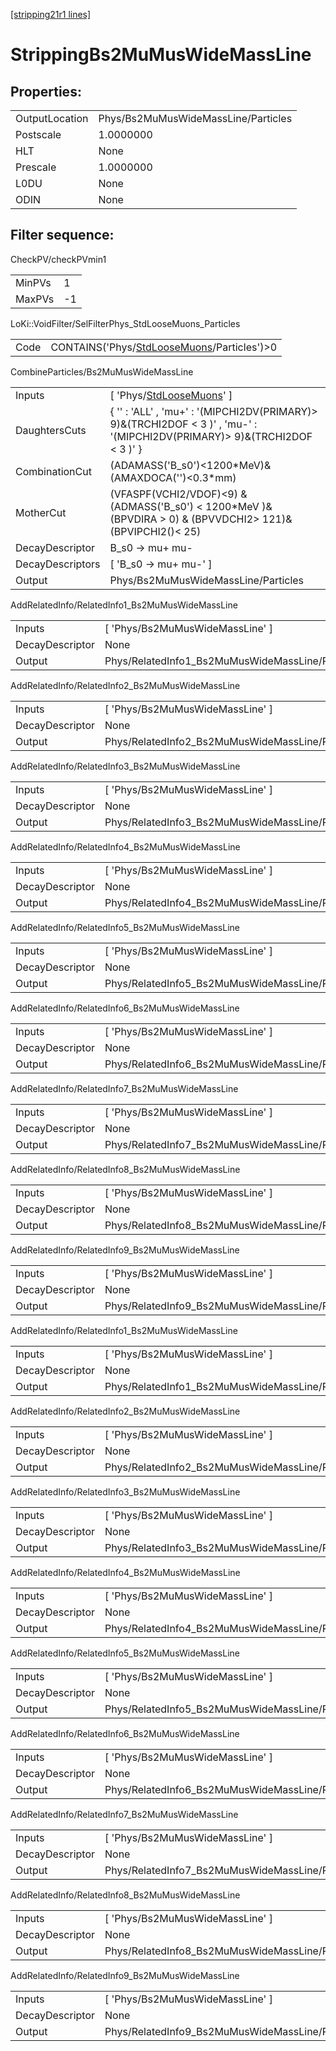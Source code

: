 [[stripping21r1 lines]](./stripping21r1-index)

# StrippingBs2MuMusWideMassLine

## Properties:

|                |                                     |
|----------------|-------------------------------------|
| OutputLocation | Phys/Bs2MuMusWideMassLine/Particles |
| Postscale      | 1.0000000                           |
| HLT            | None                                |
| Prescale       | 1.0000000                           |
| L0DU           | None                                |
| ODIN           | None                                |

## Filter sequence:

CheckPV/checkPVmin1

|        |     |
|--------|-----|
| MinPVs | 1   |
| MaxPVs | -1  |

LoKi::VoidFilter/SelFilterPhys_StdLooseMuons_Particles

|      |                                                                                              |
|------|----------------------------------------------------------------------------------------------|
| Code | CONTAINS('Phys/[StdLooseMuons](./stripping21r1-commonparticles-stdloosemuons)/Particles')\>0 |

CombineParticles/Bs2MuMusWideMassLine

|                  |                                                                                                                              |
|------------------|------------------------------------------------------------------------------------------------------------------------------|
| Inputs           | [ 'Phys/[StdLooseMuons](./stripping21r1-commonparticles-stdloosemuons)' ]                                                  |
| DaughtersCuts    | { '' : 'ALL' , 'mu+' : '(MIPCHI2DV(PRIMARY)\> 9)&(TRCHI2DOF \< 3 )' , 'mu-' : '(MIPCHI2DV(PRIMARY)\> 9)&(TRCHI2DOF \< 3 )' } |
| CombinationCut   | (ADAMASS('B_s0')\<1200\*MeV)& (AMAXDOCA('')\<0.3\*mm)                                                                        |
| MotherCut        | (VFASPF(VCHI2/VDOF)\<9) & (ADMASS('B_s0') \< 1200\*MeV )& (BPVDIRA \> 0) & (BPVVDCHI2\> 121)& (BPVIPCHI2()\< 25)             |
| DecayDescriptor  | B_s0 -\> mu+ mu-                                                                                                             |
| DecayDescriptors | [ 'B_s0 -\> mu+ mu-' ]                                                                                                     |
| Output           | Phys/Bs2MuMusWideMassLine/Particles                                                                                          |

AddRelatedInfo/RelatedInfo1_Bs2MuMusWideMassLine

|                 |                                                  |
|-----------------|--------------------------------------------------|
| Inputs          | [ 'Phys/Bs2MuMusWideMassLine' ]                |
| DecayDescriptor | None                                             |
| Output          | Phys/RelatedInfo1_Bs2MuMusWideMassLine/Particles |

AddRelatedInfo/RelatedInfo2_Bs2MuMusWideMassLine

|                 |                                                  |
|-----------------|--------------------------------------------------|
| Inputs          | [ 'Phys/Bs2MuMusWideMassLine' ]                |
| DecayDescriptor | None                                             |
| Output          | Phys/RelatedInfo2_Bs2MuMusWideMassLine/Particles |

AddRelatedInfo/RelatedInfo3_Bs2MuMusWideMassLine

|                 |                                                  |
|-----------------|--------------------------------------------------|
| Inputs          | [ 'Phys/Bs2MuMusWideMassLine' ]                |
| DecayDescriptor | None                                             |
| Output          | Phys/RelatedInfo3_Bs2MuMusWideMassLine/Particles |

AddRelatedInfo/RelatedInfo4_Bs2MuMusWideMassLine

|                 |                                                  |
|-----------------|--------------------------------------------------|
| Inputs          | [ 'Phys/Bs2MuMusWideMassLine' ]                |
| DecayDescriptor | None                                             |
| Output          | Phys/RelatedInfo4_Bs2MuMusWideMassLine/Particles |

AddRelatedInfo/RelatedInfo5_Bs2MuMusWideMassLine

|                 |                                                  |
|-----------------|--------------------------------------------------|
| Inputs          | [ 'Phys/Bs2MuMusWideMassLine' ]                |
| DecayDescriptor | None                                             |
| Output          | Phys/RelatedInfo5_Bs2MuMusWideMassLine/Particles |

AddRelatedInfo/RelatedInfo6_Bs2MuMusWideMassLine

|                 |                                                  |
|-----------------|--------------------------------------------------|
| Inputs          | [ 'Phys/Bs2MuMusWideMassLine' ]                |
| DecayDescriptor | None                                             |
| Output          | Phys/RelatedInfo6_Bs2MuMusWideMassLine/Particles |

AddRelatedInfo/RelatedInfo7_Bs2MuMusWideMassLine

|                 |                                                  |
|-----------------|--------------------------------------------------|
| Inputs          | [ 'Phys/Bs2MuMusWideMassLine' ]                |
| DecayDescriptor | None                                             |
| Output          | Phys/RelatedInfo7_Bs2MuMusWideMassLine/Particles |

AddRelatedInfo/RelatedInfo8_Bs2MuMusWideMassLine

|                 |                                                  |
|-----------------|--------------------------------------------------|
| Inputs          | [ 'Phys/Bs2MuMusWideMassLine' ]                |
| DecayDescriptor | None                                             |
| Output          | Phys/RelatedInfo8_Bs2MuMusWideMassLine/Particles |

AddRelatedInfo/RelatedInfo9_Bs2MuMusWideMassLine

|                 |                                                  |
|-----------------|--------------------------------------------------|
| Inputs          | [ 'Phys/Bs2MuMusWideMassLine' ]                |
| DecayDescriptor | None                                             |
| Output          | Phys/RelatedInfo9_Bs2MuMusWideMassLine/Particles |

AddRelatedInfo/RelatedInfo1_Bs2MuMusWideMassLine

|                 |                                                  |
|-----------------|--------------------------------------------------|
| Inputs          | [ 'Phys/Bs2MuMusWideMassLine' ]                |
| DecayDescriptor | None                                             |
| Output          | Phys/RelatedInfo1_Bs2MuMusWideMassLine/Particles |

AddRelatedInfo/RelatedInfo2_Bs2MuMusWideMassLine

|                 |                                                  |
|-----------------|--------------------------------------------------|
| Inputs          | [ 'Phys/Bs2MuMusWideMassLine' ]                |
| DecayDescriptor | None                                             |
| Output          | Phys/RelatedInfo2_Bs2MuMusWideMassLine/Particles |

AddRelatedInfo/RelatedInfo3_Bs2MuMusWideMassLine

|                 |                                                  |
|-----------------|--------------------------------------------------|
| Inputs          | [ 'Phys/Bs2MuMusWideMassLine' ]                |
| DecayDescriptor | None                                             |
| Output          | Phys/RelatedInfo3_Bs2MuMusWideMassLine/Particles |

AddRelatedInfo/RelatedInfo4_Bs2MuMusWideMassLine

|                 |                                                  |
|-----------------|--------------------------------------------------|
| Inputs          | [ 'Phys/Bs2MuMusWideMassLine' ]                |
| DecayDescriptor | None                                             |
| Output          | Phys/RelatedInfo4_Bs2MuMusWideMassLine/Particles |

AddRelatedInfo/RelatedInfo5_Bs2MuMusWideMassLine

|                 |                                                  |
|-----------------|--------------------------------------------------|
| Inputs          | [ 'Phys/Bs2MuMusWideMassLine' ]                |
| DecayDescriptor | None                                             |
| Output          | Phys/RelatedInfo5_Bs2MuMusWideMassLine/Particles |

AddRelatedInfo/RelatedInfo6_Bs2MuMusWideMassLine

|                 |                                                  |
|-----------------|--------------------------------------------------|
| Inputs          | [ 'Phys/Bs2MuMusWideMassLine' ]                |
| DecayDescriptor | None                                             |
| Output          | Phys/RelatedInfo6_Bs2MuMusWideMassLine/Particles |

AddRelatedInfo/RelatedInfo7_Bs2MuMusWideMassLine

|                 |                                                  |
|-----------------|--------------------------------------------------|
| Inputs          | [ 'Phys/Bs2MuMusWideMassLine' ]                |
| DecayDescriptor | None                                             |
| Output          | Phys/RelatedInfo7_Bs2MuMusWideMassLine/Particles |

AddRelatedInfo/RelatedInfo8_Bs2MuMusWideMassLine

|                 |                                                  |
|-----------------|--------------------------------------------------|
| Inputs          | [ 'Phys/Bs2MuMusWideMassLine' ]                |
| DecayDescriptor | None                                             |
| Output          | Phys/RelatedInfo8_Bs2MuMusWideMassLine/Particles |

AddRelatedInfo/RelatedInfo9_Bs2MuMusWideMassLine

|                 |                                                  |
|-----------------|--------------------------------------------------|
| Inputs          | [ 'Phys/Bs2MuMusWideMassLine' ]                |
| DecayDescriptor | None                                             |
| Output          | Phys/RelatedInfo9_Bs2MuMusWideMassLine/Particles |
